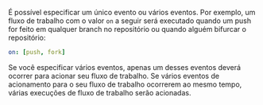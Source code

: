 É possível especificar um único evento ou vários eventos. Por exemplo, um fluxo de trabalho com o valor `on` a seguir será executado quando um push for feito em qualquer branch no repositório ou quando alguém bifurcar o repositório:

```yaml
on: [push, fork]
```

Se você especificar vários eventos, apenas um desses eventos deverá ocorrer para acionar seu fluxo de trabalho. Se vários eventos de acionamento para o seu fluxo de trabalho ocorrerem ao mesmo tempo, várias execuções de fluxo de trabalho serão acionadas.
